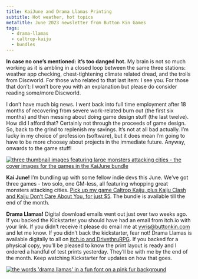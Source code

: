 ```yaml
---
title: KaiJune and Drama Llamas Printing
subtitle: Hot weather, hot topics
metaTitle: June 2023 newsletter from Button Kin Games
tags:
  - drama-llamas
  - caltrop-kaiju
  - bundles
---
```


<p>
    <b>In case no one’s mentioned: it’s too danged hot.</b> My brain is not so much working as it is ambling in a closed loop between the same three stations: weather app checking, chest-tightening climate related dread, and the trolls from Discworld. For those who related to that last item: I see you. For those that don’t: I won’t bore you with an explanation but please do consider reading some/more Discworld.
</p><p>
    I don’t have much big news. I went back into full time employment after 18 months of recovering from severe work-related burn out (the first six months) and then messing about doing game design stuff (the last twelve). How did I afford that? Certainly not through the proceeds of game design. So, back to the grind to replenish my savings. It’s not at all bad actually. I’m lucky in my choice of profession (software), but it does mean I’m going to have to be more choosey about projects in the immediate future. Anyway, onwards to the game stuff!
</p>
<a href="https://itch.io/b/1881/kaijune-tabletop-bundle" target="_blank"><img src="/assets/images/newsletter/kaijune.jpeg" alt="three thumbnail images featuring large monsters attacking cities - the cover images for the games in the KaiJune bundle"/></a>
<p>
   <b>Kai June!</b> I’m bundling up with some fellow indie devs this June. We’ve got three games - two solo, one GM-less, all featuring whopping great monsters attacking cities. <a href="https://itch.io/b/1881/kaijune-tabletop-bundle" target="_blank">Pick up my game Caltrop Kaiju, plus Kaiju Clash and Kaiju Don’t Care About You, for just $5</a>. The bundle is available till the end of the month.
</p><p>
    <b>Drama Llamas!</b> Digital download emails went out just over two weeks ago. If you backed the Kickstarter you should have had an email from itch.io with your link. If you didn’t receive it please do email me at <a href="mailto:yvris@buttonkin.com">yvris@buttonkin.com</a> and let me know. If you didn’t back the kickstarter, fear not! Drama Llamas is available digitally to all on <a href="/drama-llamas" target="_blank">itch.io and DrivethruRPG</a>. If you backed for a physical copy, you’ll be pleased to know the print layout is ready and I ordered a handful of test prints yesterday. They’ll be with me by the end of the month. Keep watching Kickstarter for updates on how that goes.
</p>
<a href="/drama-llamas" target="_blank"><img src="/assets/images/newsletter/drama_llamas_banner.png" alt="the words 'drama llamas' in a fun font on a pink fur background"/></a>
